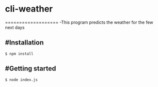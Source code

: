 # cli-weather
===================
-This program predicts the weather for the few next days


#Installation
----------------


	$ npm install
	
	
#Getting started
--------------------
  
  
  	$ node index.js


